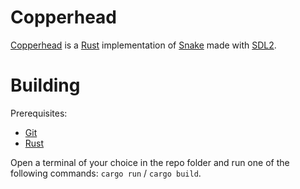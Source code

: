 # Copperhead

[Copperhead](https://en.wikipedia.org/wiki/Eastern_copperhead) is a [Rust](https://rust-lang.org) implementation of [Snake](https://en.wikipedia.org/wiki/Snake_(video_game_genre)) made with [SDL2](https://www.libsdl.org/).

# Building

Prerequisites:
 - [Git](https://git-scm.com/)
 - [Rust](https://rust-lang.org)

Open a terminal of your choice in the repo folder and run one of the following commands: `cargo run` / `cargo build`.
